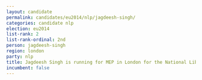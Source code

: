 ```yaml
---
layout: candidate
permalink: candidates/eu2014/nlp/jagdeesh-singh/
categories: candidate nlp
election: eu2014
list-rank: 2
list-rank-ordinal: 2nd
person: jagdeesh-singh
region: london
party: nlp
title: Jagdeesh Singh is running for MEP in London for the National Liberal Party
incumbent: false
---
```

